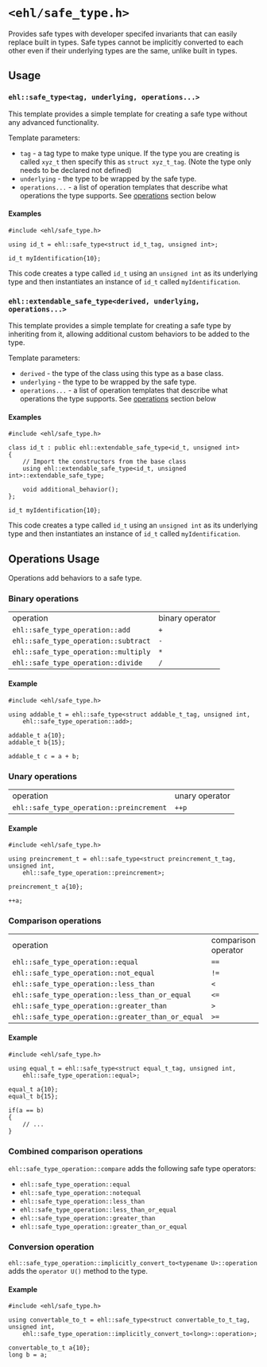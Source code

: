 # `<ehl/safe_type.h>`

Provides safe types with developer specifed invariants that can easily replace
built in types. Safe types cannot be implicitly converted to each other even if
their underlying types are the same, unlike built in types.

## Usage

### `ehl::safe_type<tag, underlying, operations...>`

This template provides a simple template for creating a safe type without any
advanced functionality. 

Template parameters:

* `tag` - a tag type to make type unique. If the type you are creating is
  called `xyz_t` then specify this as `struct xyz_t_tag`. (Note the type only
  needs to be declared not defined) 
* `underlying` - the type to be wrapped by the safe type.
* `operations...` - a list of operation templates that describe what operations
  the type supports. See [operations](#operations) section below 

#### Examples

```
#include <ehl/safe_type.h>

using id_t = ehl::safe_type<struct id_t_tag, unsigned int>;

id_t myIdentification{10};
```

This code creates a type called `id_t` using an `unsigned int` as its
underlying type and then instantiates an instance of `id_t` called
`myIdentification`.

### `ehl::extendable_safe_type<derived, underlying, operations...>`

This template provides a simple template for creating a safe type by
inheriting from it, allowing additional custom behaviors to be added to the
type.


Template parameters:

* `derived` - the type of the class using this type as a base class. 
* `underlying` - the type to be wrapped by the safe type.
* `operations...` - a list of operation templates that describe what operations
  the type supports. See [operations](#operations) section below 

#### Examples

```
#include <ehl/safe_type.h>

class id_t : public ehl::extendable_safe_type<id_t, unsigned int>
{
    // Import the constructors from the base class
    using ehl::extendable_safe_type<id_t, unsigned int>::extendable_safe_type;
    
    void additional_behavior();
};

id_t myIdentification{10};
```

This code creates a type called `id_t` using an `unsigned int` as its
underlying type and then instantiates an instance of `id_t` called
`myIdentification`.


<a name="operations"></a>
## Operations Usage

Operations add behaviors to a safe type.

### Binary operations

<table>
<tr><td>operation</td><td>binary operator</td></tr>
<tr><td><code>ehl::safe_type_operation::add</code></td><td><code>+</code></td></tr>
<tr><td><code>ehl::safe_type_operation::subtract</code></td><td><code>-</code></td></tr>
<tr><td><code>ehl::safe_type_operation::multiply</code></td><td><code>*</code></td></tr>
<tr><td><code>ehl::safe_type_operation::divide</code></td><td><code>/</code></td></tr>
</table>

#### Example

```
#include <ehl/safe_type.h>

using addable_t = ehl::safe_type<struct addable_t_tag, unsigned int,
    ehl::safe_type_operation::add>;

addable_t a{10};
addable_t b{15};

addable_t c = a + b;
```

### Unary operations

<table>
<tr><td>operation</td><td>unary operator</td></tr>
<tr><td><code>ehl::safe_type_operation::preincrement</code></td><td><code>++p</code></td></tr>
</table>

#### Example

```
#include <ehl/safe_type.h>

using preincrement_t = ehl::safe_type<struct preincrement_t_tag, unsigned int,
    ehl::safe_type_operation::preincrement>;

preincrement_t a{10};

++a;
```

### Comparison operations

<table>
<tr><td>operation</td><td>comparison operator</td></tr>
<tr><td><code>ehl::safe_type_operation::equal</code></td><td><code>==</code></td></tr>
<tr><td><code>ehl::safe_type_operation::not_equal</code></td><td><code>!=</code></td></tr>
<tr><td><code>ehl::safe_type_operation::less_than</code></td><td><code>&lt;</code></td></tr>
<tr><td><code>ehl::safe_type_operation::less_than_or_equal</code></td><td><code>&lt;=</code></td></tr>
<tr><td><code>ehl::safe_type_operation::greater_than</code></td><td><code>&gt;</code></td></tr>
<tr><td><code>ehl::safe_type_operation::greater_than_or_equal</code></td><td><code>&gt;=</code></td></tr>
</table>

#### Example

```
#include <ehl/safe_type.h>

using equal_t = ehl::safe_type<struct equal_t_tag, unsigned int,
    ehl::safe_type_operation::equal>;

equal_t a{10};
equal_t b{15};

if(a == b)
{
    // ...
}
```

### Combined comparison operations

`ehl::safe_type_operation::compare` adds the following safe type operators:
* `ehl::safe_type_operation::equal`
* `ehl::safe_type_operation::notequal`
* `ehl::safe_type_operation::less_than`
* `ehl::safe_type_operation::less_than_or_equal`
* `ehl::safe_type_operation::greater_than`
* `ehl::safe_type_operation::greater_than_or_equal`

### Conversion operation

`ehl::safe_type_operation::implicitly_convert_to<typename U>::operation` adds the `operator U()` method to the type.

#### Example

```
#include <ehl/safe_type.h>

using convertable_to_t = ehl::safe_type<struct convertable_to_t_tag, unsigned int,
    ehl::safe_type_operation::implicitly_convert_to<long>::operation>;

convertable_to_t a{10};
long b = a;
```
